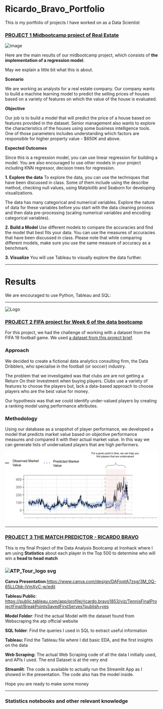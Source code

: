 # Ricardo_Bravo_Portfolio
This is my portfolio of projects I have worked on as a Data Scientist


### [PROJECT 1 Midbootcamp project of Real Estate](https://github.com/ricardobravo98/Mid-project-tapas-Ricardo/tree/main)

![image](https://user-images.githubusercontent.com/115892160/236526852-3f35ee94-5edc-4f4a-9fb6-24b27f308ec3.png)

Here are the main results of our midbootcamp project, which consists of **the implementation of a regression model**.

May we explain a little bit what this is about. 

**Scenario**

We are working as analysts for a real estate company. Our company wants to build a machine learning model to predict the selling prices of houses based on a variety of features on which the value of the house is evaluated.

**Objective**

Our job is to build a model that will predict the price of a house based on features provided in the dataset. Senior management also wants to explore the characteristics of the houses using some business intelligence tools. One of those parameters includes understanding which factors are responsible for higher property value - $650K and above.

**Expected Outcomes**

Since this is a regression model, you can use linear regression for building a model. You are also encouraged to use other models in your project including KNN regressor, decision trees for regression.

**1. Explore the data**
To explore the data, you can use the techniques that have been discussed in class. Some of them include using the describe method, checking null values, using Matplotlib and Seaborn for developing visualizations.

The data has many categorical and numerical variables. Explore the nature of data for these variables before you start with the data cleaning process and then data pre-processing (scaling numerical variables and encoding categorical variables).

**2. Build a Model**
Use different models to compare the accuracies and find the model that best fits your data. You can use the measures of accuracies that have been discussed in class. Please note that while comparing different models, make sure you use the same measure of accuracy as a benchmark.

**3. Visualize**
You will use Tableau to visually explore the data further.

***
# Results
We are encouraged to use Python, Tableau and SQL: 

***
![Logo]([https://github.com/ocaoimh/fifa_project_RJC/blob/main/resources/logo.png](https://github.com/ocaoimh/fifa_project_RJC/blob/main/resources/logo.png?raw=true))

### [PROJECT 2  FIFA project for Week 6 of the data bootcamp](https://github.com/ricardobravo98/fifa_project_RJC-Ricardo/blob/main/README.md)
For this project, we had the challenge of working with a dataset from the FIFA 19 football game. We used  [a dataset from this project brief](https://github.com/ironhack-edu/data_mid_bootcamp_project_FIFA_MoneyBall/blob/master/project_details.md). 

### Approach
We decided to create a fictional data analytics consulting firm, the Data Dribblers, who specialise in the football (or soccer) industry. 

The problem that we investigated was that clubs are are not getting a Return On their Investment when buying players. Clubs use a variety of features to choose the players but, lack a data-based approach to choose players who are the best value for money.

Our hypothesis was that we could identify under-valued players by creating a ranking model using performance attributes.

### Methodology
Using our database as a snapshot of player performance, we developed a model that predicts market value based on objective performance measures and compared it with their actual market value. In this way we can generate lists of undervalued players that are high performers.

![methodo](https://github.com/ocaoimh/fifa_project_RJC/blob/main/resources/methodo.png)

***



### [PROJECT 3 THE MATCH PREDICTOR - RICARDO BRAVO](https://github.com/ricardobravo98/Final-Project-Tennis/tree/main)
This is my final Project of the Data Analysis Bootcamp at Ironhack where I am using **Statistics** about each player in the Top 500 to determine who will win a **head to head match**

### ![ATP_Tour_logo svg](https://github.com/ricardobravo98/Final-Project-Tennis/assets/123763158/71651fdf-93e6-4ea5-b731-ad0f87ca87de)



**Canva Presentation**:https://www.canva.com/design/DAFpqtA7zsg/3M_0Q-65LLObk-iVmXvC-w/edit

**Tableau Public**: https://public.tableau.com/app/profile/ricardo.bravo1853/viz/TennisFinalProjectFinal/BreakPointsSavedFirstServes?publish=yes

**Model Folder**: Find the actual Model with the dataset found from Webscraping the atp official website

**SQL folder**: Find the queries I used in SQL to extract useful information

**Tableau:** Find the Tableau file where I did basic EDA, and the first insights on the data

**Web Scraping:** The actual Web Scraping code of all the data I initially used, and APIs I used. The end Dataset is at the very end

**Streamlit**: The code is available to actually run the Streamlit App as I showed in the presentation. The code also has the model inside.

Hope you are ready to make some money

***

### Statistics notebooks and other relevant knowledge

